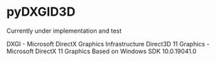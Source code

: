 # pyDXGID3D

Currently under implementation and test

DXGI - Microsoft DirectX Graphics Infrastructure
Direct3D 11 Graphics - Microsoft DirectX 11 Graphics
Based on Windows SDK 10.0.19041.0
